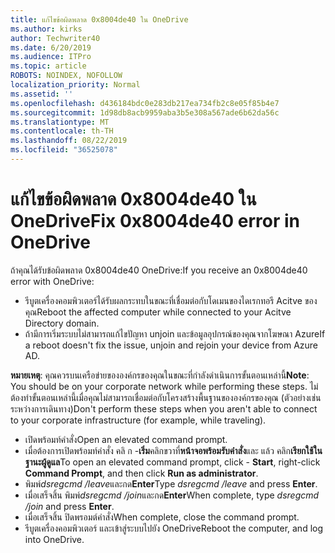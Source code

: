 ```yaml
---
title: แก้ไขข้อผิดพลาด 0x8004de40 ใน OneDrive
ms.author: kirks
author: Techwriter40
ms.date: 6/20/2019
ms.audience: ITPro
ms.topic: article
ROBOTS: NOINDEX, NOFOLLOW
localization_priority: Normal
ms.assetid: ''
ms.openlocfilehash: d436184bdc0e283db217ea734fb2c8e05f85b4e7
ms.sourcegitcommit: 1d98db8acb9959aba3b5e308a567ade6b62da56c
ms.translationtype: MT
ms.contentlocale: th-TH
ms.lasthandoff: 08/22/2019
ms.locfileid: "36525078"
---
```

# <a name="fix-0x8004de40-error-in-onedrive"></a><span data-ttu-id="2d752-102">แก้ไขข้อผิดพลาด 0x8004de40 ใน OneDrive</span><span class="sxs-lookup"><span data-stu-id="2d752-102">Fix 0x8004de40 error in OneDrive</span></span>

<span data-ttu-id="2d752-103">ถ้าคุณได้รับข้อผิดพลาด 0x8004de40 OneDrive:</span><span class="sxs-lookup"><span data-stu-id="2d752-103">If you receive an 0x8004de40 error with OneDrive:</span></span>

- <span data-ttu-id="2d752-104">รีบูตเครื่องคอมพิวเตอร์ได้รับผลกระทบในขณะที่เชื่อมต่อกับโดเมนของไดเรกทอรี Acitve ของคุณ</span><span class="sxs-lookup"><span data-stu-id="2d752-104">Reboot the affected computer while connected to your Acitve Directory domain.</span></span>
- <span data-ttu-id="2d752-105">ถ้ามีการเริ่มระบบไม่สามารถแก้ไขปัญหา unjoin และข้อมูลอุปกรณ์ของคุณจากโฆษณา Azure</span><span class="sxs-lookup"><span data-stu-id="2d752-105">If a reboot doesn't fix the issue, unjoin and rejoin your device from Azure AD.</span></span> 

<span data-ttu-id="2d752-106">**หมายเหตุ**: คุณควรบนเครือข่ายขององค์กรของคุณในขณะที่กำลังดำเนินการขั้นตอนเหล่านี้</span><span class="sxs-lookup"><span data-stu-id="2d752-106">**Note**: You should be on your corporate network while performing these steps.</span></span> <span data-ttu-id="2d752-107">ไม่ต้องทำขั้นตอนเหล่านี้เมื่อคุณไม่สามารถเชื่อมต่อกับโครงสร้างพื้นฐานขององค์กรของคุณ (ตัวอย่างเช่น ระหว่างการเดินทาง)</span><span class="sxs-lookup"><span data-stu-id="2d752-107">Don't perform these steps when you aren't able to connect to your corporate infrastructure (for example, while traveling).</span></span> 

- <span data-ttu-id="2d752-108">เปิดพร้อมท์คำสั่ง</span><span class="sxs-lookup"><span data-stu-id="2d752-108">Open an elevated command prompt.</span></span> 
- <span data-ttu-id="2d752-109">เมื่อต้องการเปิดพร้อมท์คำสั่ง คลิ ก -**เริ่ม**คลิกขวาที่**หน้าจอพร้อมรับคำสั่ง**และ แล้ว คลิก**เรียกใช้ในฐานะผู้ดูแล**</span><span class="sxs-lookup"><span data-stu-id="2d752-109">To open an elevated command prompt, click - **Start**, right-click **Command Prompt**, and then click **Run as administrator**.</span></span>
- <span data-ttu-id="2d752-110">พิมพ์*dsregcmd /leave*และกด**Enter**</span><span class="sxs-lookup"><span data-stu-id="2d752-110">Type *dsregcmd /leave* and press **Enter**.</span></span>
- <span data-ttu-id="2d752-111">เมื่อเสร็จสิ้น พิมพ์*dsregcmd /join*และกด**Enter**</span><span class="sxs-lookup"><span data-stu-id="2d752-111">When complete, type *dsregcmd /join* and press **Enter**.</span></span>
- <span data-ttu-id="2d752-112">เมื่อเสร็จสิ้น ปิดพรอมต์คำสั่ง</span><span class="sxs-lookup"><span data-stu-id="2d752-112">When complete, close the command prompt.</span></span>
- <span data-ttu-id="2d752-113">รีบูตเครื่องคอมพิวเตอร์ และเข้าสู่ระบบไปยัง OneDrive</span><span class="sxs-lookup"><span data-stu-id="2d752-113">Reboot the computer, and log into OneDrive.</span></span>